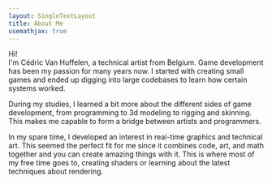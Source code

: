```yaml
---
layout: SingleTextLayout
title: About Me
usemathjax: true
---
```


Hi!  
I'm Cédric Van Huffelen, a technical artist from Belgium.
Game development has been my passion for many years now. I started with creating small games and ended up digging into large codebases to learn how certain systems worked.

During my studies, I learned a bit more about the different sides of game development, from programming to 3d modeling to rigging and skinning. This makes me capable to form a bridge between artists and programmers.

In my spare time, I developed an interest in real-time graphics and technical art.
This seemed the perfect fit for me since it combines code, art, and math together and you can create amazing things with it. This is where most of my free time goes to, creating shaders or learning about the latest techniques about rendering.
